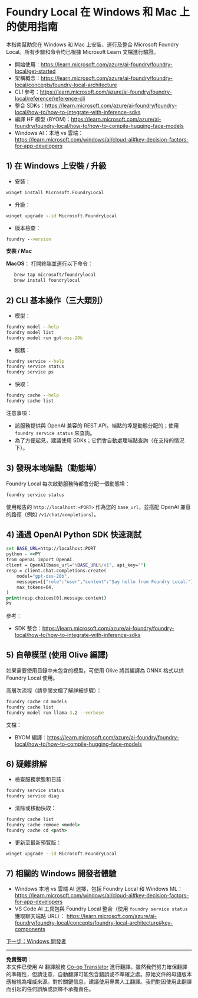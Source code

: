 <!--
CO_OP_TRANSLATOR_METADATA:
{
  "original_hash": "ba4a0e432e3b6bfed9026383b0b56cf4",
  "translation_date": "2025-10-02T11:29:24+00:00",
  "source_file": "Module07/foundrylocal.md",
  "language_code": "mo"
}
-->
# Foundry Local 在 Windows 和 Mac 上的使用指南

本指南幫助您在 Windows 和 Mac 上安裝、運行及整合 Microsoft Foundry Local。所有步驟和命令均已根據 Microsoft Learn 文檔進行驗證。

- 開始使用：https://learn.microsoft.com/azure/ai-foundry/foundry-local/get-started
- 架構概念：https://learn.microsoft.com/azure/ai-foundry/foundry-local/concepts/foundry-local-architecture
- CLI 參考：https://learn.microsoft.com/azure/ai-foundry/foundry-local/reference/reference-cli
- 整合 SDKs：https://learn.microsoft.com/azure/ai-foundry/foundry-local/how-to/how-to-integrate-with-inference-sdks
- 編譯 HF 模型 (BYOM)：https://learn.microsoft.com/azure/ai-foundry/foundry-local/how-to/how-to-compile-hugging-face-models
- Windows AI：本地 vs 雲端：https://learn.microsoft.com/windows/ai/cloud-ai#key-decision-factors-for-app-developers

## 1) 在 Windows 上安裝 / 升級

- 安裝：
```cmd
winget install Microsoft.FoundryLocal
```
- 升級：
```cmd
winget upgrade --id Microsoft.FoundryLocal
```
- 版本檢查：
```cmd
foundry --version
```
     
**安裝 / Mac**

**MacOS**： 
打開終端並運行以下命令：
```bash
   brew tap microsoft/foundrylocal
   brew install foundrylocal
```

## 2) CLI 基本操作（三大類別）

- 模型：
```cmd
foundry model --help
foundry model list
foundry model run gpt-oss-20b
```
- 服務：
```cmd
foundry service --help
foundry service status
foundry service ps
```
- 快取：
```cmd
foundry cache --help
foundry cache list
```

注意事項：
- 該服務提供與 OpenAI 兼容的 REST API。端點的埠是動態分配的；使用 `foundry service status` 來查詢。
- 為了方便起見，建議使用 SDKs；它們會自動處理端點查詢（在支持的情況下）。

## 3) 發現本地端點（動態埠）

Foundry Local 每次啟動服務時都會分配一個動態埠：
```cmd
foundry service status
```
使用報告的 `http://localhost:<PORT>` 作為您的 `base_url`，並搭配 OpenAI 兼容的路徑（例如 `/v1/chat/completions`）。

## 4) 通過 OpenAI Python SDK 快速測試

```cmd
set BASE_URL=http://localhost:PORT
python - <<PY
from openai import OpenAI
client = OpenAI(base_url="%BASE_URL%/v1", api_key="")
resp = client.chat.completions.create(
    model="gpt-oss-20b",
    messages=[{"role":"user","content":"Say hello from Foundry Local."}],
    max_tokens=64,
)
print(resp.choices[0].message.content)
PY
```
參考：
- SDK 整合：https://learn.microsoft.com/azure/ai-foundry/foundry-local/how-to/how-to-integrate-with-inference-sdks

## 5) 自帶模型 (使用 Olive 編譯)

如果需要使用目錄中未包含的模型，可使用 Olive 將其編譯為 ONNX 格式以供 Foundry Local 使用。

高層次流程（請參閱文檔了解詳細步驟）：
```cmd
foundry cache cd models
foundry cache list
foundry model run llama-3.2 --verbose
```
文檔：
- BYOM 編譯：https://learn.microsoft.com/azure/ai-foundry/foundry-local/how-to/how-to-compile-hugging-face-models

## 6) 疑難排解

- 檢查服務狀態和日誌：
```cmd
foundry service status
foundry service diag
```
- 清除或移動快取：
```cmd
foundry cache list
foundry cache remove <model>
foundry cache cd <path>
```
- 更新至最新預覽版：
```cmd
winget upgrade --id Microsoft.FoundryLocal
```

## 7) 相關的 Windows 開發者體驗

- Windows 本地 vs 雲端 AI 選擇，包括 Foundry Local 和 Windows ML：
  https://learn.microsoft.com/windows/ai/cloud-ai#key-decision-factors-for-app-developers
- VS Code AI 工具包與 Foundry Local 整合（使用 `foundry service status` 獲取聊天端點 URL）：
  https://learn.microsoft.com/azure/ai-foundry/foundry-local/concepts/foundry-local-architecture#key-components

[下一步：Windows 開發者](./windowdeveloper.md)

---

**免責聲明**：  
本文件已使用 AI 翻譯服務 [Co-op Translator](https://github.com/Azure/co-op-translator) 進行翻譯。雖然我們努力確保翻譯的準確性，但請注意，自動翻譯可能包含錯誤或不準確之處。原始文件的母語版本應被視為權威來源。對於關鍵信息，建議使用專業人工翻譯。我們對因使用此翻譯而引起的任何誤解或誤釋不承擔責任。